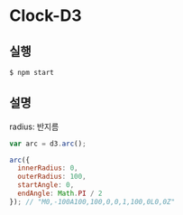 # Clock-D3

## 실행
```sh
$ npm start
```

## 설명
radius: 반지름

```javascript
var arc = d3.arc();

arc({
  innerRadius: 0,
  outerRadius: 100,
  startAngle: 0,
  endAngle: Math.PI / 2
}); // "M0,-100A100,100,0,0,1,100,0L0,0Z"
```
